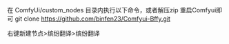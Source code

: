 在 ComfyUi/custom_nodes 目录内执行以下命令，或者解压zip 重启Comfyui即可
git clone https://github.com/binfen23/Comfyui-Bffy.git

右键新建节点>缤纷翻译>缤纷翻译
